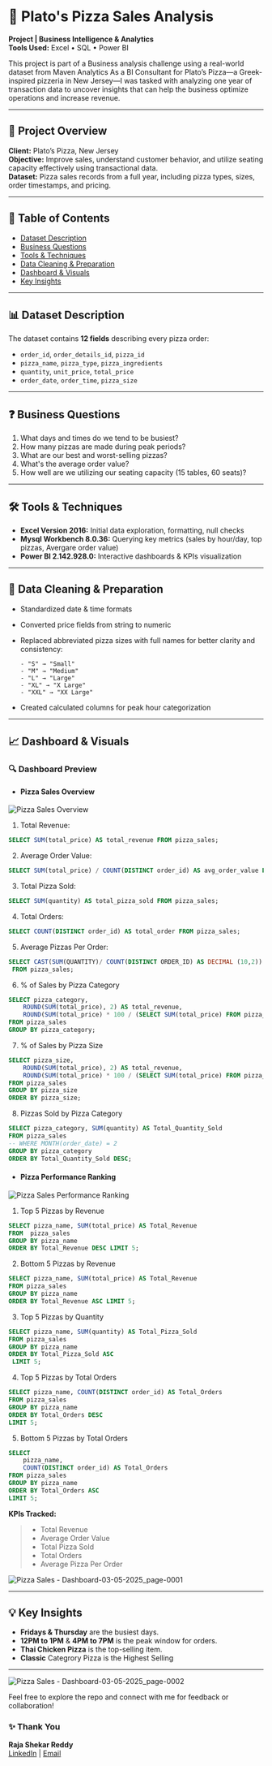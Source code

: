 # 🍕 Plato's Pizza Sales Analysis

**Project | Business Intelligence & Analytics**  
**Tools Used:** Excel • SQL • Power BI

This project is part of a Business analysis challenge using a real-world dataset from Maven Analytics As a BI Consultant for Plato’s Pizza—a Greek-inspired pizzeria in New Jersey—I was tasked with analyzing one year of transaction data to uncover insights that can help the business optimize operations and increase revenue.

---

## 📌 Project Overview

**Client:** Plato’s Pizza, New Jersey  
**Objective:** Improve sales, understand customer behavior, and utilize seating capacity effectively using transactional data.  
**Dataset:** Pizza sales records from a full year, including pizza types, sizes, order timestamps, and pricing.

---

## 📂 Table of Contents

- [Dataset Description](https://github.com/Rajshekar46/Pizza-Sales/main/README.md#-dataset-description)
- [Business Questions](https://github.com/Rajshekar46/Pizza-Sales/edit/main/README.md#-Business-Questions)
- [Tools & Techniques](https://github.com/Rajshekar46/Pizza-Sales/edit/main/README.md#-Tools-&-Techniques)
- [Data Cleaning & Preparation](https://github.com/Rajshekar46/Pizza-Sales/edit/main/README.md#-Data-Cleaning-&-Preparation)
- [Dashboard & Visuals](https://github.com/Rajshekar46/Pizza-Sales/edit/main/README.md#-Dashboard-&-Visuals)
- [Key Insights](https://github.com/Rajshekar46/Pizza-Sales/edit/main/README.md#-Key-Insights)

---

## 📊 Dataset Description

The dataset contains **12 fields** describing every pizza order:

- `order_id`, `order_details_id`, `pizza_id`
- `pizza_name`, `pizza_type`, `pizza_ingredients`
- `quantity`, `unit_price`, `total_price`
- `order_date`, `order_time`, `pizza_size`

---

## ❓ Business Questions

1. What days and times do we tend to be busiest?
2. How many pizzas are made during peak periods?
3. What are our best and worst-selling pizzas?
4. What's the average order value?
5. How well are we utilizing our seating capacity (15 tables, 60 seats)?

---

## 🛠️ Tools & Techniques

- **Excel Version 2016:** Initial data exploration, formatting, null checks
- **Mysql Workbench 8.0.36:** Querying key metrics (sales by hour/day, top pizzas, Avergare order value)
- **Power BI 2.142.928.0:** Interactive dashboards & KPIs visualization

---

## 🧹 Data Cleaning & Preparation

- Standardized date & time formats  
- Converted price fields from string to numeric  
- Replaced abbreviated pizza sizes with full names for better clarity and consistency:

      - "S" → "Small"
      - "M" → "Medium"
      - "L" → "Large"
      - "XL" → "X Large"
      - "XXL" → "XX Large"

- Created calculated columns for peak hour categorization  

---

## 📈 Dashboard & Visuals

### 🔍 Dashboard Preview
- #### Pizza Sales Overview
![Pizza Sales Overview](https://github.com/user-attachments/assets/e3efaf06-5406-4fd4-995b-05b78a6cc9cb)

1. Total Revenue:
```sql
SELECT SUM(total_price) AS total_revenue FROM pizza_sales;
```
2. Average Order Value:
```sql
SELECT SUM(total_price) / COUNT(DISTINCT order_id) AS avg_order_value FROM pizza_sales;
```
3.	Total Pizza Sold:
```sql
SELECT SUM(quantity) AS total_pizza_sold FROM pizza_sales;
```
4.	Total Orders:
```sql
SELECT COUNT(DISTINCT order_id) AS total_order FROM pizza_sales;
```
5.	Average Pizzas Per Order:
```sql
SELECT CAST(SUM(QUANTITY)/ COUNT(DISTINCT ORDER_ID) AS DECIMAL (10,2)) AS AVG_PIZZA_PER_ORDER
 FROM pizza_sales;
```
6. % of Sales by Pizza Category
```sql
SELECT pizza_category,
    ROUND(SUM(total_price), 2) AS total_revenue,
    ROUND(SUM(total_price) * 100 / (SELECT SUM(total_price) FROM pizza_sales), 2) AS PCT
FROM pizza_sales 
GROUP BY pizza_category;
```
7. % of Sales by Pizza Size
```sql
SELECT pizza_size,
    ROUND(SUM(total_price), 2) AS total_revenue,
    ROUND(SUM(total_price) * 100 / (SELECT SUM(total_price) FROM pizza_sales), 2) AS PCT
FROM pizza_sales
GROUP BY pizza_size
ORDER BY pizza_size;
```
8. Pizzas Sold by Pizza Category
```sql
SELECT pizza_category, SUM(quantity) AS Total_Quantity_Sold
FROM pizza_sales
-- WHERE MONTH(order_date) = 2
GROUP BY pizza_category
ORDER BY Total_Quantity_Sold DESC;
```
- #### Pizza Performance  Ranking
![Pizza Sales Performance  Ranking](https://github.com/user-attachments/assets/612d1243-180c-4591-b6b1-0e73dc6f7a52)

1.	Top 5 Pizzas by Revenue
```sql
SELECT pizza_name, SUM(total_price) AS Total_Revenue
FROM  pizza_sales
GROUP BY pizza_name
ORDER BY Total_Revenue DESC LIMIT 5;
```
2. Bottom 5 Pizzas by Revenue
```sql
SELECT pizza_name, SUM(total_price) AS Total_Revenue
FROM pizza_sales
GROUP BY pizza_name
ORDER BY Total_Revenue ASC LIMIT 5;
```
3. Top 5 Pizzas by Quantity
```sql
SELECT pizza_name, SUM(quantity) AS Total_Pizza_Sold
FROM pizza_sales
GROUP BY pizza_name
ORDER BY Total_Pizza_Sold ASC
 LIMIT 5;
```
4. Top 5 Pizzas by Total Orders
```sql
SELECT pizza_name, COUNT(DISTINCT order_id) AS Total_Orders
FROM pizza_sales
GROUP BY pizza_name
ORDER BY Total_Orders DESC
LIMIT 5;
```
5. Bottom 5 Pizzas by Total Orders
```sql
SELECT 
    pizza_name, 
    COUNT(DISTINCT order_id) AS Total_Orders
FROM pizza_sales
GROUP BY pizza_name
ORDER BY Total_Orders ASC
LIMIT 5;
```

 **KPIs Tracked:**
> - Total Revenue
> - Average Order Value  
> - Total Pizza Sold
> - Total Orders
> - Average Pizza Per Order



![Pizza Sales - Dashboard-03-05-2025_page-0001](https://github.com/user-attachments/assets/da84427b-190f-410a-8541-f509cc1f7125)

---

## 💡 Key Insights

- **Fridays & Thursday** are the busiest days.
- **12PM to 1PM** & **4PM to 7PM**  is the peak window for orders.
- **Thai Chicken Pizza** is the top-selling item.
- **Classic** Categrory Pizza is the Highest Selling 

---
![Pizza Sales - Dashboard-03-05-2025_page-0002](https://github.com/user-attachments/assets/64970c2a-bf4f-4527-a495-3a68d13ebbc9)

Feel free to explore the repo and connect with me for feedback or collaboration!
### ✨ Thank You
**Raja Shekar Reddy**  
[LinkedIn](linkedin.com/in/raj-shekar-reddy) | [Email](mailto:rajshekarreddy996@gmail.com)



